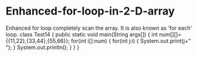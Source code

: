 # Enhanced-for-loop-in-2-D-array
Enhanced for loop completely scan the array. It is also known as 'for each' loop.
class Test14
{
 public static void main(String args[])
{
 int num[][]={{11,22},{33,44},{55,66}};
 for(int i[]:num)
{
  for(int j:i)
{
System.out.print(j+" ");
}
System.out.println();
}
}
}
